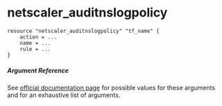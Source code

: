 # netscaler_auditnslogpolicy

```
resource "netscaler_auditnslogpolicy" "tf_name" {
    action = ...
    name = ...
    rule = ...
}
```

##### Argument Reference

See [official documentation page](https://developer-docs.citrix.com/projects/netscaler-nitro-api/en/11.0/configuration/audit/auditnslogpolicy/auditnslogpolicy/) for possible values for these arguments and for an exhaustive list of arguments.

